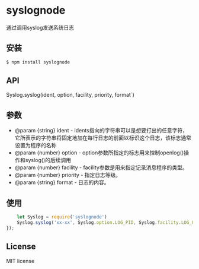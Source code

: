 # syslognode

通过调用syslog发送系统日志

## 安装 
```bash
$ npm install syslognode
```
## API
Syslog.syslog(ident, option, facility, priority, format`)

## 参数
 * @param {string} ident  - idents指向的字符串可以是想要打出的任意字符，它所表示的字符串将固定地加在每行日志的前面以标识这个日志，该标志通常设置为程序的名称
 * @param {number} option - option参数所指定的标志用来控制openlog()操作和syslog()的后续调用
 * @param {number} facility - facility参数是用来指定记录消息程序的类型。
 * @param {number} priority - 指定日志等级。
 * @param {string} format - 日志的内容。

## 使用
```js
    let Syslog = require('syslognode')
    Syslog.syslog('xx-xx', Syslog.option.LOG_PID, Syslog.facility.LOG_USER, Syslog.priority.LOG_NOTICE, 'log message')
});

```

## License
MIT license
